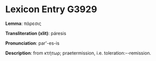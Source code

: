 # Lexicon Entry G3929

**Lemma**: πάρεσις

**Transliteration (xlit)**: páresis

**Pronunciation**: par'-es-is

**Description**:
from κτήτωρ; praetermission, i.e. toleration:--remission.
